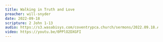 ```yaml
---
title: Walking in Truth and Love
preacher: will-snyder
date: 2022-09-18
scripture: 2 John 1-13
audio: https://s3.wasabisys.com/coventrypca.church/sermons/2022.09.18.A Walking in Truth and Love - Will Snyder.mp3
video: https://youtu.be/0PPlO2DXGFI
---
```

